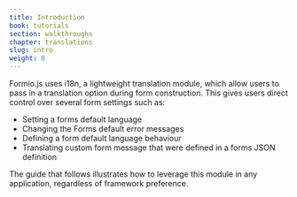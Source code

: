 ```yaml
---
title: Introduction
book: tutorials
section: walkthroughs
chapter: translations
slug: intro
weight: 0
---
```

Formio.js uses i18n, a lightweight translation module, which allow users to pass in a translation option during form construction. This gives users direct control over several form settings such as: 

 - Setting a forms default language
 - Changing the Forms default error messages
 - Defining a form default language behaviour 
 - Translating custom form message that were defined in a forms JSON definition

The guide that follows illustrates how to leverage this module in any application, regardless of framework preference.